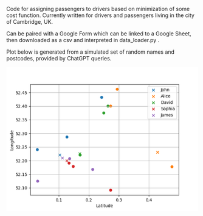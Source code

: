 Code for assigning passengers to drivers based on minimization of some cost function. Currently written for drivers and passengers living in the city of Cambridge, UK.

Can be paired with a Google Form which can be linked to a Google Sheet, then downloaded as a csv and interpreted in data_loader.py .

Plot below is generated from a simulated set of random names and postcodes, provided by ChatGPT queries.

![alt text](https://github.com/kyleyhw/driver_assignment/blob/main/driver_assignment_plot.png?raw=true)
